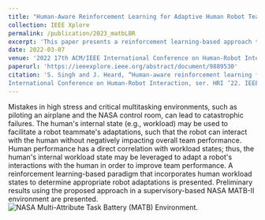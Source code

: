 ```yaml
---
title: "Human-Aware Reinforcement Learning for Adaptive Human Robot Teaming"
collection: IEEE Xplore
permalink: /publication/2023_matbLBR
excerpt: 'This paper presents a reinforcement learning-based approach that leverages human workload states to adapt robot interactions, aiming to improve team performance in high-stress, multitasking environments like the NASA MATB-II task.'
date: 2022-03-07
venue: '2022 17th ACM/IEEE International Conference on Human-Robot Interaction (HRI)'
paperurl: 'https://ieeexplore.ieee.org/abstract/document/9889530'
citation: 'S. Singh and J. Heard, “Human-aware reinforcement learning for adaptive human robot teaming,” in Proceedings of the 2022 ACM/IEEE
International Conference on Human-Robot Interaction, ser. HRI ’22. IEEE Press, 2022, p. 1049–1052.'
---
```

Mistakes in high stress and critical multitasking environments, such as piloting an airplane and the NASA control room, can lead to catastrophic failures. The human's internal state (e.g., workload) may be used to facilitate a robot teammate's adaptations, such that the robot can interact with the human without negatively impacting overall team performance. Human performance has a direct correlation with workload states; thus, the human's internal workload state may be leveraged to adapt a robot's interactions with the human in order to improve team performance. A reinforcement learning-based paradigm that incorporates human workload states to determine appropriate robot adaptations is presented. Preliminary results using the proposed approach in a supervisory-based NASA MATB-II environment are presented.
![NASA Multi-Attribute Task Battery (MATB) Environment.](\../images/NASA_MATB_env.png)